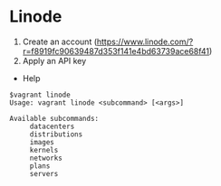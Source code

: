 # Linode

1. Create an account (https://www.linode.com/?r=f8919fc90639487d353f141e4bd63739ace68f41)
2. Apply an API key

* Help

```
$vagrant linode
Usage: vagrant linode <subcommand> [<args>]

Available subcommands:
     datacenters
     distributions
     images
     kernels
     networks
     plans
     servers
```


